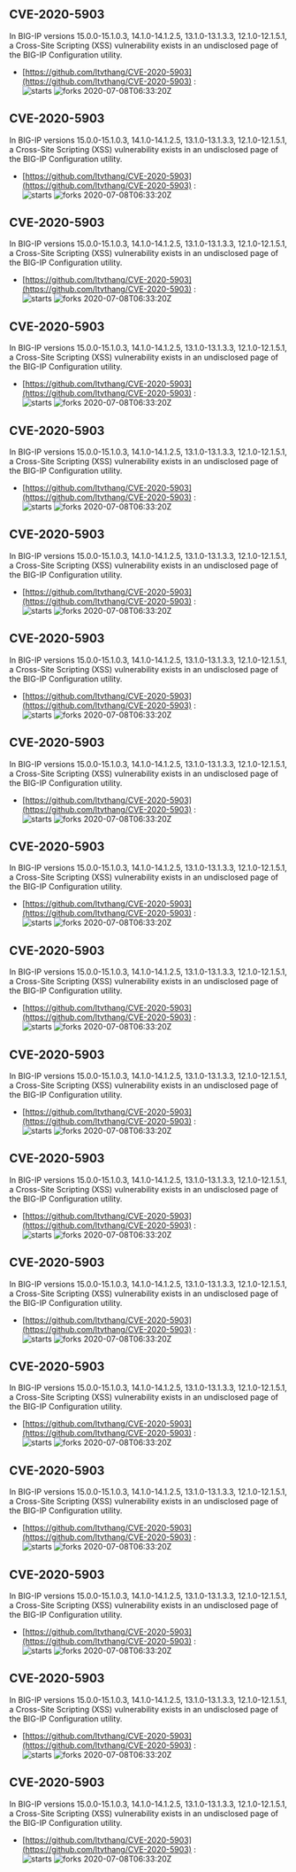 ## CVE-2020-5903
 In BIG-IP versions 15.0.0-15.1.0.3, 14.1.0-14.1.2.5, 13.1.0-13.1.3.3, 12.1.0-12.1.5.1, a Cross-Site Scripting (XSS) vulnerability exists in an undisclosed page of the BIG-IP Configuration utility.

- [https://github.com/ltvthang/CVE-2020-5903](https://github.com/ltvthang/CVE-2020-5903) :  
![starts](https://img.shields.io/github/stars/ltvthang/CVE-2020-5903.svg) 
![forks](https://img.shields.io/github/forks/ltvthang/CVE-2020-5903.svg) 
2020-07-08T06:33:20Z

## CVE-2020-5903
 In BIG-IP versions 15.0.0-15.1.0.3, 14.1.0-14.1.2.5, 13.1.0-13.1.3.3, 12.1.0-12.1.5.1, a Cross-Site Scripting (XSS) vulnerability exists in an undisclosed page of the BIG-IP Configuration utility.

- [https://github.com/ltvthang/CVE-2020-5903](https://github.com/ltvthang/CVE-2020-5903) :  
![starts](https://img.shields.io/github/stars/ltvthang/CVE-2020-5903.svg) 
![forks](https://img.shields.io/github/forks/ltvthang/CVE-2020-5903.svg) 
2020-07-08T06:33:20Z

## CVE-2020-5903
 In BIG-IP versions 15.0.0-15.1.0.3, 14.1.0-14.1.2.5, 13.1.0-13.1.3.3, 12.1.0-12.1.5.1, a Cross-Site Scripting (XSS) vulnerability exists in an undisclosed page of the BIG-IP Configuration utility.

- [https://github.com/ltvthang/CVE-2020-5903](https://github.com/ltvthang/CVE-2020-5903) :  
![starts](https://img.shields.io/github/stars/ltvthang/CVE-2020-5903.svg) 
![forks](https://img.shields.io/github/forks/ltvthang/CVE-2020-5903.svg) 
2020-07-08T06:33:20Z

## CVE-2020-5903
 In BIG-IP versions 15.0.0-15.1.0.3, 14.1.0-14.1.2.5, 13.1.0-13.1.3.3, 12.1.0-12.1.5.1, a Cross-Site Scripting (XSS) vulnerability exists in an undisclosed page of the BIG-IP Configuration utility.

- [https://github.com/ltvthang/CVE-2020-5903](https://github.com/ltvthang/CVE-2020-5903) :  
![starts](https://img.shields.io/github/stars/ltvthang/CVE-2020-5903.svg) 
![forks](https://img.shields.io/github/forks/ltvthang/CVE-2020-5903.svg) 
2020-07-08T06:33:20Z

## CVE-2020-5903
 In BIG-IP versions 15.0.0-15.1.0.3, 14.1.0-14.1.2.5, 13.1.0-13.1.3.3, 12.1.0-12.1.5.1, a Cross-Site Scripting (XSS) vulnerability exists in an undisclosed page of the BIG-IP Configuration utility.

- [https://github.com/ltvthang/CVE-2020-5903](https://github.com/ltvthang/CVE-2020-5903) :  
![starts](https://img.shields.io/github/stars/ltvthang/CVE-2020-5903.svg) 
![forks](https://img.shields.io/github/forks/ltvthang/CVE-2020-5903.svg) 
2020-07-08T06:33:20Z

## CVE-2020-5903
 In BIG-IP versions 15.0.0-15.1.0.3, 14.1.0-14.1.2.5, 13.1.0-13.1.3.3, 12.1.0-12.1.5.1, a Cross-Site Scripting (XSS) vulnerability exists in an undisclosed page of the BIG-IP Configuration utility.

- [https://github.com/ltvthang/CVE-2020-5903](https://github.com/ltvthang/CVE-2020-5903) :  
![starts](https://img.shields.io/github/stars/ltvthang/CVE-2020-5903.svg) 
![forks](https://img.shields.io/github/forks/ltvthang/CVE-2020-5903.svg) 
2020-07-08T06:33:20Z

## CVE-2020-5903
 In BIG-IP versions 15.0.0-15.1.0.3, 14.1.0-14.1.2.5, 13.1.0-13.1.3.3, 12.1.0-12.1.5.1, a Cross-Site Scripting (XSS) vulnerability exists in an undisclosed page of the BIG-IP Configuration utility.

- [https://github.com/ltvthang/CVE-2020-5903](https://github.com/ltvthang/CVE-2020-5903) :  
![starts](https://img.shields.io/github/stars/ltvthang/CVE-2020-5903.svg) 
![forks](https://img.shields.io/github/forks/ltvthang/CVE-2020-5903.svg) 
2020-07-08T06:33:20Z

## CVE-2020-5903
 In BIG-IP versions 15.0.0-15.1.0.3, 14.1.0-14.1.2.5, 13.1.0-13.1.3.3, 12.1.0-12.1.5.1, a Cross-Site Scripting (XSS) vulnerability exists in an undisclosed page of the BIG-IP Configuration utility.

- [https://github.com/ltvthang/CVE-2020-5903](https://github.com/ltvthang/CVE-2020-5903) :  
![starts](https://img.shields.io/github/stars/ltvthang/CVE-2020-5903.svg) 
![forks](https://img.shields.io/github/forks/ltvthang/CVE-2020-5903.svg) 
2020-07-08T06:33:20Z

## CVE-2020-5903
 In BIG-IP versions 15.0.0-15.1.0.3, 14.1.0-14.1.2.5, 13.1.0-13.1.3.3, 12.1.0-12.1.5.1, a Cross-Site Scripting (XSS) vulnerability exists in an undisclosed page of the BIG-IP Configuration utility.

- [https://github.com/ltvthang/CVE-2020-5903](https://github.com/ltvthang/CVE-2020-5903) :  
![starts](https://img.shields.io/github/stars/ltvthang/CVE-2020-5903.svg) 
![forks](https://img.shields.io/github/forks/ltvthang/CVE-2020-5903.svg) 
2020-07-08T06:33:20Z

## CVE-2020-5903
 In BIG-IP versions 15.0.0-15.1.0.3, 14.1.0-14.1.2.5, 13.1.0-13.1.3.3, 12.1.0-12.1.5.1, a Cross-Site Scripting (XSS) vulnerability exists in an undisclosed page of the BIG-IP Configuration utility.

- [https://github.com/ltvthang/CVE-2020-5903](https://github.com/ltvthang/CVE-2020-5903) :  
![starts](https://img.shields.io/github/stars/ltvthang/CVE-2020-5903.svg) 
![forks](https://img.shields.io/github/forks/ltvthang/CVE-2020-5903.svg) 
2020-07-08T06:33:20Z

## CVE-2020-5903
 In BIG-IP versions 15.0.0-15.1.0.3, 14.1.0-14.1.2.5, 13.1.0-13.1.3.3, 12.1.0-12.1.5.1, a Cross-Site Scripting (XSS) vulnerability exists in an undisclosed page of the BIG-IP Configuration utility.

- [https://github.com/ltvthang/CVE-2020-5903](https://github.com/ltvthang/CVE-2020-5903) :  
![starts](https://img.shields.io/github/stars/ltvthang/CVE-2020-5903.svg) 
![forks](https://img.shields.io/github/forks/ltvthang/CVE-2020-5903.svg) 
2020-07-08T06:33:20Z

## CVE-2020-5903
 In BIG-IP versions 15.0.0-15.1.0.3, 14.1.0-14.1.2.5, 13.1.0-13.1.3.3, 12.1.0-12.1.5.1, a Cross-Site Scripting (XSS) vulnerability exists in an undisclosed page of the BIG-IP Configuration utility.

- [https://github.com/ltvthang/CVE-2020-5903](https://github.com/ltvthang/CVE-2020-5903) :  
![starts](https://img.shields.io/github/stars/ltvthang/CVE-2020-5903.svg) 
![forks](https://img.shields.io/github/forks/ltvthang/CVE-2020-5903.svg) 
2020-07-08T06:33:20Z

## CVE-2020-5903
 In BIG-IP versions 15.0.0-15.1.0.3, 14.1.0-14.1.2.5, 13.1.0-13.1.3.3, 12.1.0-12.1.5.1, a Cross-Site Scripting (XSS) vulnerability exists in an undisclosed page of the BIG-IP Configuration utility.

- [https://github.com/ltvthang/CVE-2020-5903](https://github.com/ltvthang/CVE-2020-5903) :  
![starts](https://img.shields.io/github/stars/ltvthang/CVE-2020-5903.svg) 
![forks](https://img.shields.io/github/forks/ltvthang/CVE-2020-5903.svg) 
2020-07-08T06:33:20Z

## CVE-2020-5903
 In BIG-IP versions 15.0.0-15.1.0.3, 14.1.0-14.1.2.5, 13.1.0-13.1.3.3, 12.1.0-12.1.5.1, a Cross-Site Scripting (XSS) vulnerability exists in an undisclosed page of the BIG-IP Configuration utility.

- [https://github.com/ltvthang/CVE-2020-5903](https://github.com/ltvthang/CVE-2020-5903) :  
![starts](https://img.shields.io/github/stars/ltvthang/CVE-2020-5903.svg) 
![forks](https://img.shields.io/github/forks/ltvthang/CVE-2020-5903.svg) 
2020-07-08T06:33:20Z

## CVE-2020-5903
 In BIG-IP versions 15.0.0-15.1.0.3, 14.1.0-14.1.2.5, 13.1.0-13.1.3.3, 12.1.0-12.1.5.1, a Cross-Site Scripting (XSS) vulnerability exists in an undisclosed page of the BIG-IP Configuration utility.

- [https://github.com/ltvthang/CVE-2020-5903](https://github.com/ltvthang/CVE-2020-5903) :  
![starts](https://img.shields.io/github/stars/ltvthang/CVE-2020-5903.svg) 
![forks](https://img.shields.io/github/forks/ltvthang/CVE-2020-5903.svg) 
2020-07-08T06:33:20Z

## CVE-2020-5903
 In BIG-IP versions 15.0.0-15.1.0.3, 14.1.0-14.1.2.5, 13.1.0-13.1.3.3, 12.1.0-12.1.5.1, a Cross-Site Scripting (XSS) vulnerability exists in an undisclosed page of the BIG-IP Configuration utility.

- [https://github.com/ltvthang/CVE-2020-5903](https://github.com/ltvthang/CVE-2020-5903) :  
![starts](https://img.shields.io/github/stars/ltvthang/CVE-2020-5903.svg) 
![forks](https://img.shields.io/github/forks/ltvthang/CVE-2020-5903.svg) 
2020-07-08T06:33:20Z

## CVE-2020-5903
 In BIG-IP versions 15.0.0-15.1.0.3, 14.1.0-14.1.2.5, 13.1.0-13.1.3.3, 12.1.0-12.1.5.1, a Cross-Site Scripting (XSS) vulnerability exists in an undisclosed page of the BIG-IP Configuration utility.

- [https://github.com/ltvthang/CVE-2020-5903](https://github.com/ltvthang/CVE-2020-5903) :  
![starts](https://img.shields.io/github/stars/ltvthang/CVE-2020-5903.svg) 
![forks](https://img.shields.io/github/forks/ltvthang/CVE-2020-5903.svg) 
2020-07-08T06:33:20Z

## CVE-2020-5903
 In BIG-IP versions 15.0.0-15.1.0.3, 14.1.0-14.1.2.5, 13.1.0-13.1.3.3, 12.1.0-12.1.5.1, a Cross-Site Scripting (XSS) vulnerability exists in an undisclosed page of the BIG-IP Configuration utility.

- [https://github.com/ltvthang/CVE-2020-5903](https://github.com/ltvthang/CVE-2020-5903) :  
![starts](https://img.shields.io/github/stars/ltvthang/CVE-2020-5903.svg) 
![forks](https://img.shields.io/github/forks/ltvthang/CVE-2020-5903.svg) 
2020-07-08T06:33:20Z


